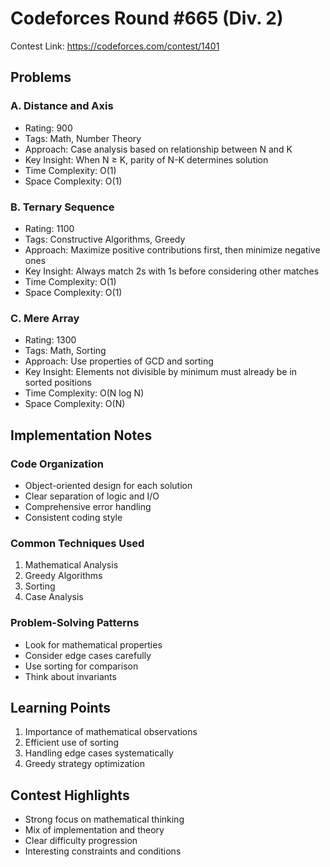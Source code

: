 # Codeforces Round #665 (Div. 2)

Contest Link: https://codeforces.com/contest/1401

## Problems

### A. Distance and Axis
- Rating: 900
- Tags: Math, Number Theory
- Approach: Case analysis based on relationship between N and K
- Key Insight: When N ≥ K, parity of N-K determines solution
- Time Complexity: O(1)
- Space Complexity: O(1)

### B. Ternary Sequence
- Rating: 1100
- Tags: Constructive Algorithms, Greedy
- Approach: Maximize positive contributions first, then minimize negative ones
- Key Insight: Always match 2s with 1s before considering other matches
- Time Complexity: O(1)
- Space Complexity: O(1)

### C. Mere Array
- Rating: 1300
- Tags: Math, Sorting
- Approach: Use properties of GCD and sorting
- Key Insight: Elements not divisible by minimum must already be in sorted positions
- Time Complexity: O(N log N)
- Space Complexity: O(N)

## Implementation Notes

### Code Organization
- Object-oriented design for each solution
- Clear separation of logic and I/O
- Comprehensive error handling
- Consistent coding style

### Common Techniques Used
1. Mathematical Analysis
2. Greedy Algorithms
3. Sorting
4. Case Analysis

### Problem-Solving Patterns
- Look for mathematical properties
- Consider edge cases carefully
- Use sorting for comparison
- Think about invariants

## Learning Points
1. Importance of mathematical observations
2. Efficient use of sorting
3. Handling edge cases systematically
4. Greedy strategy optimization

## Contest Highlights
- Strong focus on mathematical thinking
- Mix of implementation and theory
- Clear difficulty progression
- Interesting constraints and conditions
